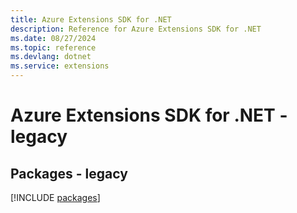 ```yaml
---
title: Azure Extensions SDK for .NET
description: Reference for Azure Extensions SDK for .NET
ms.date: 08/27/2024
ms.topic: reference
ms.devlang: dotnet
ms.service: extensions
---
```

# Azure Extensions SDK for .NET - legacy
## Packages - legacy
[!INCLUDE [packages](extensions-index.md)]